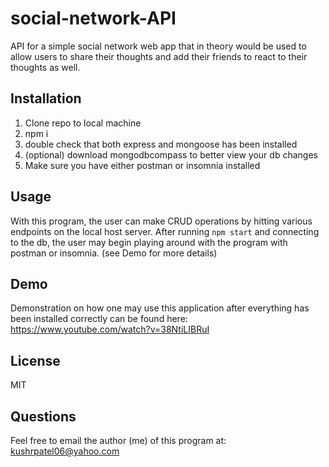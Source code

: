 # social-network-API
API for a simple social network web app that in theory would be used to allow users to share their thoughts and add their friends to react to their thoughts as well.

## Installation
1. Clone repo to local machine
2. npm i
3. double check that both express and mongoose has been installed
4. (optional) download mongodbcompass to better view your db changes
5. Make sure you have either postman or insomnia installed

## Usage
With this program, the user can make CRUD operations by hitting various endpoints on the local host server.
After running `npm start` and connecting to the db, the user may begin playing around with the program with postman or
insomnia. (see Demo for more details)

## Demo
Demonstration on how one may use this application after everything has been installed correctly can be found
here: https://www.youtube.com/watch?v=38NtiLIBRuI

## License
MIT

## Questions
Feel free to email the author (me) of this program at: kushrpatel06@yahoo.com
